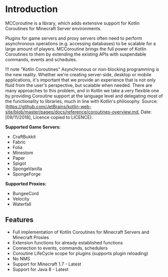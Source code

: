 # Introduction

MCCoroutine is a library, which adds extensive support for Kotlin Coroutines for Minecraft Server environments.

Plugins for game servers and proxy servers often need to perform asynchronous operations (e.g. accessing databases) to 
be scalable for a large amount of players. MCCoroutine brings the full power of Kotlin Coroutines to them by extending 
the existing APIs with suspendable commands, events and schedules.

!!! note "Kotlin Coroutines"
    Asynchronous or non-blocking programming is the new reality. Whether we're creating server-side, desktop or mobile
    applications, it's important that we provide an experience that is not only fluid from the user's perspective, but
    scalable when needed. There are many approaches to this problem, and in Kotlin we take a very flexible one by providing
    Coroutine support at the language level and delegating most of the functionality to libraries, much in line with
    Kotlin's philosophy.
    Source: (https://github.com/JetBrains/kotlin-web-site/blob/master/pages/docs/reference/coroutines-overview.md,
    Date: [09/11/2018], Licence copied to LICENCE).

**Supported Game Servers:**

* CraftBukkit
* Fabric
* Folia
* Minestom
* Paper
* Spigot
* SpongeVanilla
* SpongeForge

**Supported Proxies:**

* BungeeCord
* Velocity
* Waterfall

## Features

* Full implementation of Kotlin Coroutines for Minecraft Servers and Minecraft Proxies
* Extension functions for already established functions
* Connection to events, commands, schedulers
* Coroutine LifeCycle scope for plugins (supports plugin reloading)
* No NMS
* Support for Minecraft 1.7 - Latest
* Support for Java 8 - Latest

